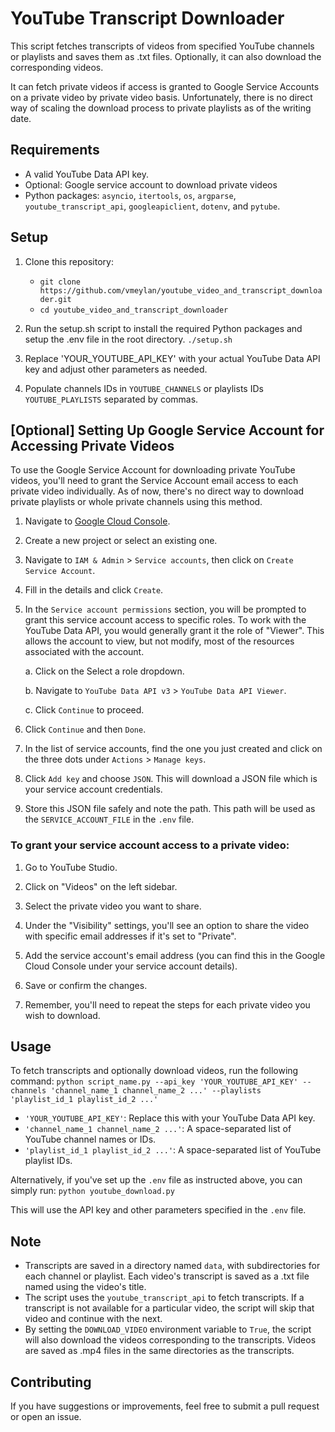 # YouTube Transcript Downloader

This script fetches transcripts of videos from specified YouTube channels or playlists and saves them as .txt files. Optionally, it can also download the corresponding videos. 

It can fetch private videos if access is granted to Google Service Accounts on a private video by private video basis. Unfortunately, there is no direct way of scaling the download process to private playlists as of the writing date.

## Requirements

- A valid YouTube Data API key.
- Optional: Google service account to download private videos
- Python packages: `asyncio`, `itertools`, `os`, `argparse`, `youtube_transcript_api`, `googleapiclient`, `dotenv`, and `pytube`.

## Setup

1. Clone this repository:
   - `git clone https://github.com/vmeylan/youtube_video_and_transcript_downloader.git`
   - `cd youtube_video_and_transcript_downloader`

2. Run the setup.sh script to install the required Python packages and setup the .env file in the root directory. `./setup.sh`
3. Replace 'YOUR_YOUTUBE_API_KEY' with your actual YouTube Data API key and adjust other parameters as needed.
4. Populate channels IDs in `YOUTUBE_CHANNELS` or playlists IDs `YOUTUBE_PLAYLISTS` separated by commas. 

## [Optional] Setting Up Google Service Account for Accessing Private Videos
To use the Google Service Account for downloading private YouTube videos, you'll need to grant the Service Account email access to each private video individually. As of now, there's no direct way to download private playlists or whole private channels using this method.

1. Navigate to [Google Cloud Console](https://console.cloud.google.com/).
2. Create a new project or select an existing one.
3. Navigate to `IAM & Admin` > `Service accounts`, then click on `Create Service Account`.
4. Fill in the details and click `Create`.
5. In the `Service account permissions` section, you will be prompted to grant this service account access to specific roles. To work with the YouTube Data API, you would generally grant it the role of "Viewer". This allows the account to view, but not modify, most of the resources associated with the account.
 
    a. Click on the Select a role dropdown.

    b. Navigate to `YouTube Data API v3` > `YouTube Data API Viewer`.

    c. Click `Continue` to proceed.
6. Click `Continue` and then `Done`.
7. In the list of service accounts, find the one you just created and click on the three dots under `Actions` > `Manage keys`.
8. Click `Add key` and choose `JSON`. This will download a JSON file which is your service account credentials.
9. Store this JSON file safely and note the path. This path will be used as the `SERVICE_ACCOUNT_FILE` in the `.env` file.

### To grant your service account access to a private video:

1. Go to YouTube Studio.
2. Click on "Videos" on the left sidebar.
3. Select the private video you want to share.
4. Under the "Visibility" settings, you'll see an option to share the video with specific email addresses if it's set to "Private".
5. Add the service account's email address (you can find this in the Google Cloud Console under your service account details).
6. Save or confirm the changes.

7. Remember, you'll need to repeat the steps for each private video you wish to download.

## Usage

To fetch transcripts and optionally download videos, run the following command:
`python script_name.py --api_key 'YOUR_YOUTUBE_API_KEY' --channels 'channel_name_1 channel_name_2 ...' --playlists 'playlist_id_1 playlist_id_2 ...'`


- `'YOUR_YOUTUBE_API_KEY'`: Replace this with your YouTube Data API key.
- `'channel_name_1 channel_name_2 ...'`: A space-separated list of YouTube channel names or IDs.
- `'playlist_id_1 playlist_id_2 ...'`: A space-separated list of YouTube playlist IDs.

Alternatively, if you've set up the `.env` file as instructed above, you can simply run: `python youtube_download.py`

This will use the API key and other parameters specified in the `.env` file.

## Note

- Transcripts are saved in a directory named `data`, with subdirectories for each channel or playlist. Each video's transcript is saved as a .txt file named using the video's title.
- The script uses the `youtube_transcript_api` to fetch transcripts. If a transcript is not available for a particular video, the script will skip that video and continue with the next.
- By setting the `DOWNLOAD_VIDEO` environment variable to `True`, the script will also download the videos corresponding to the transcripts. Videos are saved as .mp4 files in the same directories as the transcripts.

## Contributing

If you have suggestions or improvements, feel free to submit a pull request or open an issue.


